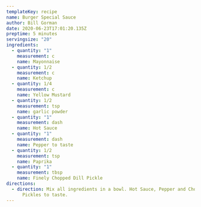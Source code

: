 ```yaml
---
templateKey: recipe
name: Burger Special Sauce
author: Bill Gorman
date: 2020-06-23T17:01:20.135Z
preptime: 5 minutes
servingsize: "20"
ingredients:
  - quantity: "1"
    measurement: c
    name: Mayonnaise
  - quantity: 1/2
    measurement: c
    name: Ketchup
  - quantity: 1/4
    measurement: c
    name: Yellow Mustard
  - quantity: 1/2
    measurement: tsp
    name: garlic powder
  - quantity: "1"
    measurement: dash
    name: Hot Sauce
  - quantity: "1"
    measurement: dash
    name: Pepper to taste
  - quantity: 1/2
    measurement: tsp
    name: Paprika
  - quantity: "1"
    measurement: tbsp
    name: Finely Chopped Dill Pickle
directions:
  - direction: Mix all ingredients in a bowl. Hot Sauce, Pepper and Chopped Dill
      Pickles to taste.
---
```

